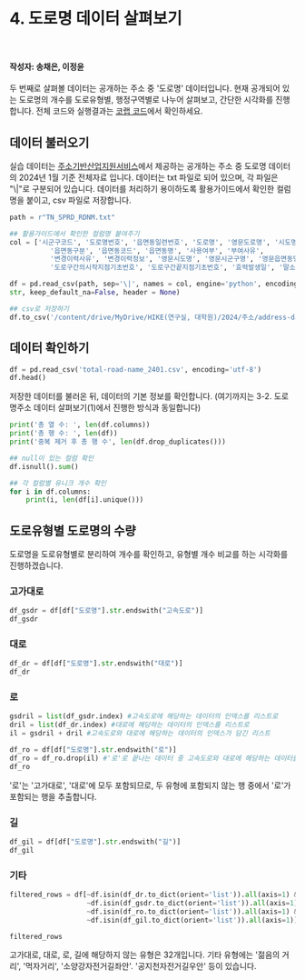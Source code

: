 # 4. 도로명 데이터 살펴보기

<br>

#### 작성자: 송채은, 이정윤

두 번째로 살펴볼 데이터는 공개하는 주소 중 '도로명' 데이터입니다. 현재 공개되어 있는 도로명의 개수를 도로유형별, 행정구역별로 나누어 살펴보고, 간단한 시각화를 진행합니다. 전체 코드와 실행결과는 [코랩 코드](https://colab.research.google.com/drive/1zryZex86ykiYYjz24MTyWVvRQTImvZgR?usp=sharing)에서 확인하세요.

## 데이터 불러오기

실습 데이터는 [주소기반산업지원서비스](https://business.juso.go.kr/addrlink/attrbDBDwld/attrbDBDwldList.do?cPath=99MD&menu=%EB%8F%84%EB%A1%9C%EB%AA%85%EC%A3%BC%EC%86%8C%20%ED%95%9C%EA%B8%80)에서 제공하는 공개하는 주소 중 도로명 데이터의 2024년 1월 기준 전체자료 입니다. 데이터는 txt 파일로 되어 있으며, 각 파일은 "\\|"로 구분되어 있습니다. 데이터를 처리하기 용이하도록 활용가이드에서 확인한 컬럼명을 붙이고, csv 파일로 저장합니다.

```python
path = r"TN_SPRD_RDNM.txt"

## 활용가이드에서 확인한 컬럼명 붙여주기
col = ['시군구코드', '도로명번호', '읍면동일련번호', '도로명', '영문도로명', '시도명', '시군구명',
          '읍면동구분', '읍면동코드', '읍면동명', '사용여부', '부여사유',
          '변경이력사유', '변경이력정보', '영문시도명', '영문시군구명', '영문읍면동명',
          '도로구간의시작지점기초번호', '도로구간끝지점기초번호', '효력발생일', '말소일자']

df = pd.read_csv(path, sep='\|', names = col, engine='python', encoding='cp949', dtype=
str, keep_default_na=False, header = None)

## csv로 저장하기
df.to_csv('/content/drive/MyDrive/HIKE(연구실, 대학원)/2024/주소/address-data-guide/total-road-name_2401.csv', index=False, encoding="utf-8")
```

## 데이터 확인하기

```python
df = pd.read_csv('total-road-name_2401.csv', encoding='utf-8')
df.head()
```

저장한 데이터를 불러온 뒤, 데이터의 기본 정보를 확인합니다. (여기까지는 3-2. 도로명주소 데이터 살펴보기(1)에서 진행한 방식과 동일합니다)

```python
print('총 열 수: ', len(df.columns))
print('총 행 수: ', len(df))
print('중복 제거 후 총 행 수', len(df.drop_duplicates()))
```

```python
## null이 있는 컬럼 확인
df.isnull().sum()
```

```python
## 각 컬럼별 유니크 개수 확인
for i in df.columns:
    print(i, len(df[i].unique()))
```

## 도로유형별 도로명의 수량

도로명을 도로유형별로 분리하여 개수를 확인하고, 유형별 개수 비교를 하는 시각화를 진행하겠습니다.

### 고가대로

```python
df_gsdr = df[df["도로명"].str.endswith("고속도로")]
df_gsdr
```

### 대로

```python
df_dr = df[df["도로명"].str.endswith("대로")]
df_dr
```

### 로

```python
gsdril = list(df_gsdr.index) #고속도로에 해당하는 데이터의 인덱스를 리스트로
dril = list(df_dr.index) #대로에 해당하는 데이터의 인덱스를 리스트로
il = gsdril + dril #고속도로와 대로에 해당하는 데이터의 인덱스가 담긴 리스트

df_ro = df[df["도로명"].str.endswith("로")]
df_ro = df_ro.drop(il) #'로'로 끝나는 데이터 중 고속도로와 대로에 해당하는 데이터를 제외
df_ro
```

'로'는 '고가대로', '대로'에 모두 포함되므로, 두 유형에 포함되지 않는 행 중에서 '로'가 포함되는 행을 추출합니다.

### 길

```python
df_gil = df[df["도로명"].str.endswith("길")]
df_gil
```

### 기타

```python
filtered_rows = df[~df.isin(df_dr.to_dict(orient='list')).all(axis=1) &
                   ~df.isin(df_gsdr.to_dict(orient='list')).all(axis=1) &
                   ~df.isin(df_ro.to_dict(orient='list')).all(axis=1) &
                   ~df.isin(df_gil.to_dict(orient='list')).all(axis=1)]

filtered_rows
```

고가대로, 대로, 로, 길에 해당하지 않는 유형은 32개입니다. 기타 유형에는 '젊음의 거리', '먹자거리', '소양강자전거길좌안'. '공지천자전거길우안' 등이 있습니다.
